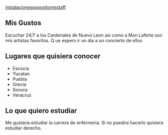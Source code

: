 [instalaciones](./instalaciones.md)[expositores](./expositores.md)[staff](./staff.md)

## Mis Gustos
Escuchar 24/7 a los Cardenales de Nuevo Leon asi como a Mon Laferte son mis artistas favoritos. Q ue espero ir un dia a un concierto de ellos

## Lugares que quisiera conocer
* Escocia
* Yucatan
* Puebla
* Grecia
* Sonora
* Veracruz

## Lo que quiero estudiar
Me gustaria estudiar la carrera de enfermeria. Si no puedira hacerlo quisiera estudiar derecho.
